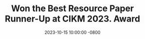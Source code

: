 ---
title: >-
    Won the Best Resource Paper Runner-Up at CIKM 2023.
    <span class="badge badge-pill badge-warning">Award</span>
date: 2023-10-15 10:00:00 -0800
---
